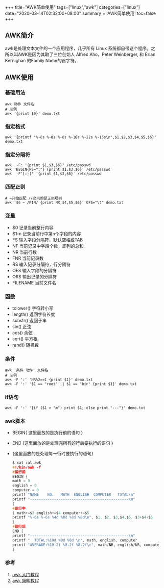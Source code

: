 +++
title="AWK简单使用"
tags=["linux","awk"]
categories=["linux"]
date="2020-03-14T02:32:00+08:00"
summary = 'AWK简单使用'
toc=false
+++

AWK简介
-------

awk是处理文本文件的一个应用程序，几乎所有 Linux 系统都自带这个程序。之所以叫AWK是因为其取了三位创始人 Alfred Aho，Peter Weinberger, 和 Brian Kernighan 的Family Name的首字符。

AWK使用
-------

### 基础用法

```
awk 动作 文件名
# 示例
awk '{print $0}' demo.txt
```

### 指定格式

```
awk '{printf "%-8s %-8s %-8s %-18s %-22s %-15s\n",$1,$2,$3,$4,$5,$6}' demo.txt
```

### 指定分隔符

```
awk  -F: '{print $1,$3,$6}' /etc/passwd
awk 'BEGIN{FS=":"} {print $1,$3,$6}' /etc/passwd
awk  -F'[:;]' '{print $1,$3,$6}' /etc/passwd
```

### 匹配正则

```
# ~开始匹配 //之间的是正则规则
awk '$6 ~ /FIN/ {print NR,$4,$5,$6}' OFS="\t" demo.txt
```

### 变量

-	$0 记录当前整行内容
-	$1-n 记录当前行中第n个字段的内容
-	FS 输入字段分隔符，默认空格或TAB
-	NF 当前记录中字段个数，即列的总和
-	NR 当前行数
-	FNR 当前记录数
-	RS 输入记录分隔符，行分隔符
-	OFS 输入字段的分隔符
-	ORS 输出记录的分隔符
-	FILENAME 当前文件名

### 函数

-	tolower() 字符转小写
-	length() 返回字符长度
-	substr() 返回子串
-	sin() 正弦
-	cos() 余弦
-	sqrt() 平方根
-	rand() 随机数

### 条件

```
awk '条件 动作' 文件名
# 示例
awk -F ':' 'NR%2==1 {print $1}' demo.txt
awk -F ':' '$1 == "root" || $1 == "bin" {print $1}' demo.txt
```

### if语句

```
awk -F ':' '{if ($1 > "m") print $1; else print "---"}' demo.txt
```

### awk脚本

-	BEGIN{ 这里面放的是执行前的语句 }
-	END {这里面放的是处理完所有的行后要执行的语句 }
-	{这里面放的是处理每一行时要执行的语句}

	```c
	$ cat cal.awk
	#!/bin/awk -f
	#运行前
	BEGIN {
	math = 0
	english = 0
	computer = 0 
	printf "NAME    NO.   MATH  ENGLISH  COMPUTER   TOTAL\n"
	printf "---------------------------------------------\n"
	}
	#运行中
	{ math+=$3 english+=$4 computer+=$5
	printf "%-6s %-6s %4d %8d %8d %8d\n", $1, $2, $3,$4,$5, $3+$4+$5
	}
	#运行后
	END {
	printf "---------------------------------------------\n"
	printf "  TOTAL:%10d %8d %8d \n", math, english, computer
	printf "AVERAGE:%10.2f %8.2f %8.2f\n", math/NR, english/NR, computer/NR
	}
	```

### 参考

1.	[awk 入门教程](http://www.ruanyifeng.com/blog/2018/11/awk.html)
2.	[awk 简明教程](https://coolshell.cn/articles/9070.html)


